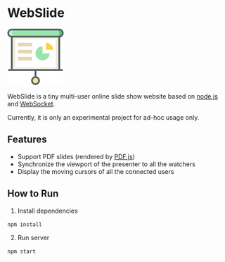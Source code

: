 # WebSlide

![logo](static/image/logo-128.png)

WebSlide is a tiny multi-user online slide show website based on [node.js](https://nodejs.org/) and [WebSocket](https://developer.mozilla.org/zh-CN/docs/Web/API/WebSocket).
 
Currently, it is only an experimental project for ad-hoc usage only.

## Features

 - Support PDF slides (rendered by [PDF.js](https://mozilla.github.io/pdf.js/))
 - Synchronize the viewport of the presenter to all the watchers
 - Display the moving cursors of all the connected users

## How to Run

 1. Install dependencies
 
   ```bash
   npm install
   ```

 2. Run server

   ```bash
   npm start 
   ```
